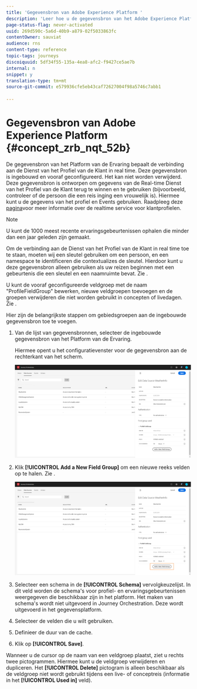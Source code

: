 ```yaml
---
title: 'Gegevensbron van Adobe Experience Platform '
description: 'Leer hoe u de gegevensbron van het Adobe Experience Platform configureert '
page-status-flag: never-activated
uuid: 269d590c-5a6d-40b9-a879-02f5033863fc
contentOwner: sauviat
audience: rns
content-type: reference
topic-tags: journeys
discoiquuid: 5df34f55-135a-4ea8-afc2-f9427ce5ae7b
internal: n
snippet: y
translation-type: tm+mt
source-git-commit: e579936cfe5eb43caf72627004f98a5746c7abb1

---
```



# Gegevensbron van Adobe Experience Platform {#concept_zrb_nqt_52b}

De gegevensbron van het Platform van de Ervaring bepaalt de verbinding aan de Dienst van het Profiel van de Klant in real time. Deze gegevensbron is ingebouwd en vooraf geconfigureerd. Het kan niet worden verwijderd. Deze gegevensbron is ontworpen om gegevens van de Real-time Dienst van het Profiel van de Klant terug te winnen en te gebruiken (bijvoorbeeld, controleer of de persoon die een reis inging een vrouwelijk is). Hiermee kunt u de gegevens van het profiel en Events gebruiken. Raadpleeg deze [pagina](https://docs.adobe.com/content/help/en/experience-platform/profile/home.html)voor meer informatie over de realtime service voor klantprofielen.

>[!NOTE]
>
>U kunt de 1000 meest recente ervaringsgebeurtenissen ophalen die minder dan een jaar geleden zijn gemaakt.

Om de verbinding aan de Dienst van het Profiel van de Klant in real time toe te staan, moeten wij een sleutel gebruiken om een persoon, en een namespace te identificeren die contextualizes de sleutel. Hierdoor kunt u deze gegevensbron alleen gebruiken als uw reizen beginnen met een gebeurtenis die een sleutel en een naamruimte bevat. Zie [](../building-journeys/journey.md).

U kunt de vooraf geconfigureerde veldgroep met de naam &quot;ProfileFieldGroup&quot; bewerken, nieuwe veldgroepen toevoegen en de groepen verwijderen die niet worden gebruikt in concepten of livedagen. Zie [](../datasource/field-groups.md).

Hier zijn de belangrijkste stappen om gebiedsgroepen aan de ingebouwde gegevensbron toe te voegen.

1. Van de lijst van gegevensbronnen, selecteer de ingebouwde gegevensbron van het Platform van de Ervaring.

   Hiermee opent u het configuratievenster voor de gegevensbron aan de rechterkant van het scherm.

   ![](../assets/journey23.png)

1. Klik **[!UICONTROL Add a New Field Group]** om een nieuwe reeks velden op te halen. Zie [](../datasource/field-groups.md).

   ![](../assets/journey24.png)

1. Selecteer een schema in de **[!UICONTROL Schema]** vervolgkeuzelijst. In dit veld worden de schema&#39;s voor profiel- en ervaringsgebeurtenissen weergegeven die beschikbaar zijn in het platform. Het maken van schema&#39;s wordt niet uitgevoerd in Journey Orchestration. Deze wordt uitgevoerd in het gegevensplatform.
1. Selecteer de velden die u wilt gebruiken.
1. Definieer de duur van de cache.
1. Klik op **[!UICONTROL Save]**.

Wanneer u de cursor op de naam van een veldgroep plaatst, ziet u rechts twee pictogrammen. Hiermee kunt u de veldgroep verwijderen en dupliceren. Het **[!UICONTROL Delete]** pictogram is alleen beschikbaar als de veldgroep niet wordt gebruikt tijdens een live- of conceptreis (informatie in het **[!UICONTROL Used in]** veld).
